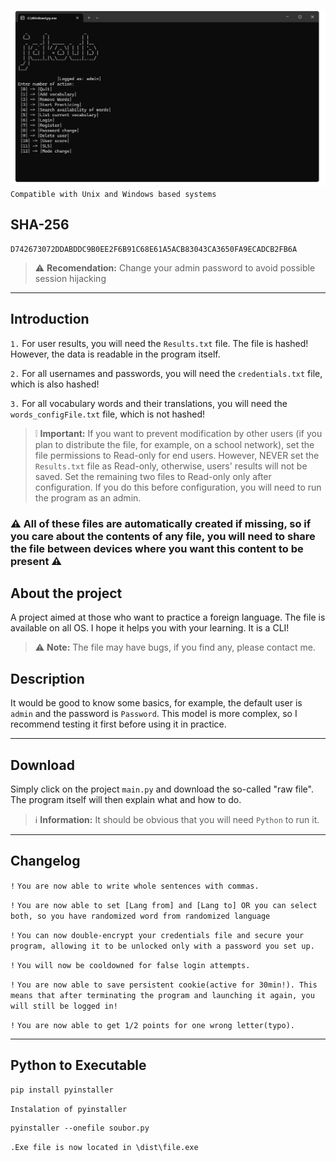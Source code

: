 ![Main image](https://github.com/Jak0ub/Jak0ub/blob/main/translator.png)
`Compatible with Unix and Windows based systems`
## SHA-256
```SHA-256
D742673072DDABDDC9B0EE2F6B91C68E61A5ACB83043CA3650FA9ECADCB2FB6A
```
> ⚠️ **Recomendation:**
> Change your admin password to avoid possible session hijacking

---

## Introduction
`1.`
For user results, you will need the `Results.txt` file. The file is hashed! However, the data is readable in the program itself.

`2.`
For all usernames and passwords, you will need the `credentials.txt` file, which is also hashed!

`3.`
For all vocabulary words and their translations, you will need the `words_configFile.txt` file, which is not hashed!
> ❕ **Important:**
> If you want to prevent modification by other users (if you plan to distribute the file, for example, on a school network), set the file permissions to Read-only for end users. However, NEVER set the `Results.txt` file as Read-only, otherwise, users' results will not be saved. Set the remaining two files to Read-only only after configuration. If you do this before configuration, you will need to run the program as an admin.

### ⚠️ All of these files are automatically created if missing, so if you care about the contents of any file, you will need to share the file between devices where you want this content to be present ⚠️

## About the project

A project aimed at those who want to practice a foreign language. The file is available on all OS. I hope it helps you with your learning. It is a CLI!
> ⚠️ **Note:**
> The file may have bugs, if you find any, please contact me.

## Description

It would be good to know some basics, for example, the default user is `admin` and the password is `Password`. This model is more complex, so I recommend testing it first before using it in practice.

---

## Download
Simply click on the project `main.py` and download the so-called "raw file". The program itself will then explain what and how to do.

> ℹ️ **Information:**
> It should be obvious that you will need `Python` to run it.

---

## Changelog

`!` `You are now able to write whole sentences with commas.`

`!` `You are now able to set [Lang from] and [Lang to] OR you can select both, so you have randomized word from randomized language`

`!` `You can now double-encrypt your credentials file and secure your program, allowing it to be unlocked only with a password you set up.`

`!` `You will now be cooldowned for false login attempts.`

`!` `You are now able to save persistent cookie(active for 30min!). This means that after terminating the program and launching it again, you will still be logged in!`

`!` `You are now able to get 1/2 points for one wrong letter(typo).`


---

## Python to Executable

```
pip install pyinstaller
```
`Instalation of pyinstaller`
```
pyinstaller --onefile soubor.py
```
`.Exe file is now located in \dist\file.exe`


